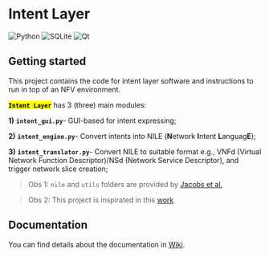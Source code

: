 # Intent Layer

![Python](https://img.shields.io/badge/python-3670A0?style=plastic&logo=python&logoColor=ffdd54)
![SQLite](https://img.shields.io/badge/sqlite-%2307405e.svg?style=plastic&logo=sqlite&logoColor=white)
![Qt](https://img.shields.io/badge/Qt-%23217346.svg?style=plastic&logo=Qt&logoColor=white)

## Getting started

This project contains the code
for intent layer software and instructions to run in top of
an NFV environment.

<mark>**`Intent Layer`**</mark> has 3 (three) main modules:

**1)** **`intent_gui.py`**- GUI-based for intent expressing;

**2)** **`intent_engine.py`**- Convert intents into NILE (**N**etwork **I**ntent **L**anguag**E**);

**3)** **`intent_translator.py`**- Convert NILE to suitable format e.g., VNFd (Virtual Network Function Descriptor)/NSd (Network Service Descriptor), and trigger network slice creation;

> Obs 1: `nile` and `utils` folders are provided by [Jacobs et al.](https://github.com/lumichatbot/webhook)

> Obs 2: This project is inspirated in this [work](https://dl.acm.org/doi/abs/10.1016/j.future.2022.12.033).


## Documentation
You can find details about the documentation in [Wiki](https://github.com/mariotlemes/intent_layer/wiki).
